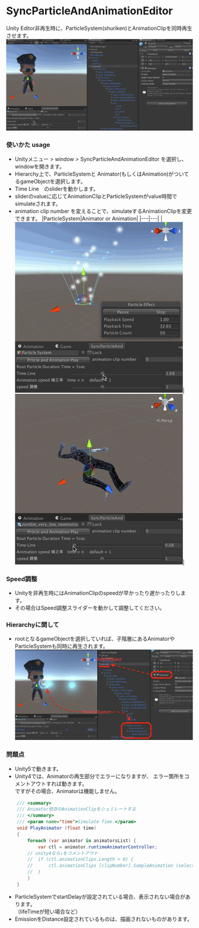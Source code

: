 # SyncParticleAndAnimationEditor
Unity Editor非再生時に、ParticleSystem(shuriken)とAnimationClipを同時再生させます。  
![sample.png](./image/sample.gif)

### 使いかた usage
- Unityメニュー > window > SyncParticleAndAnimationEditor を選択し、windowを開きます。
- Hierarchy上で、ParticleSystemと Animator(もしくはAnimation)がついてるgameObjectを選択します。
- Time Line　のsliderを動かします。
- sliderのvalueに応じてAnimationClipとParticleSystemがvalue時間でsimulateされます。
- animation clip number を変えることで、simulateするAnimationClipを変更できます。
|ParticleSystem|Animator or Animation|
|---|---|
|![sample.png](./image/psSample.gif)|![sample.png](./image/clipSample.gif)|

### Speed調整
- Unityを非再生時にはAnimationClipのspeedが早かったり遅かったりします。
- その場合はSpeed調整スライダーを動かして調整してください。

### Hierarchyに関して
- rootとなるgameObjectを選択していれば、子階層にあるAnimatorやParticleSystemも同時に再生されます。
![img1.png](./image/img1.png)

### 問題点
- Unity5で動きます。
- Unity4では、Animatorの再生部分でエラーになりますが、
  エラー箇所をコメントアウトすれば動きます。  
  ですがその場合、Animatorは機能しません。
```C#
	/// <summary>
	/// Animator依存のAnimationClipをシュミレートする
	/// </summary>
	/// <param name="time">Simulate Time.</param>
	void PlayAnimator (float time)
	{
		foreach (var animator in animatorsList) {
			var ctl = animator.runtimeAnimatorController;
        // unity4なら↓をコメントアウト
		//	if (ctl.animationClips.Length > 0) {
		//		ctl.animationClips [clipNumber].SampleAnimation (selectObjects [0], time);
		//	}
		}
	}
```

- ParticleSystemでstartDelayが設定されている場合、表示されない場合があります。  
  （lifeTimeが短い場合など）
- EmissionをDistance設定されているものは、描画されないものがあります。